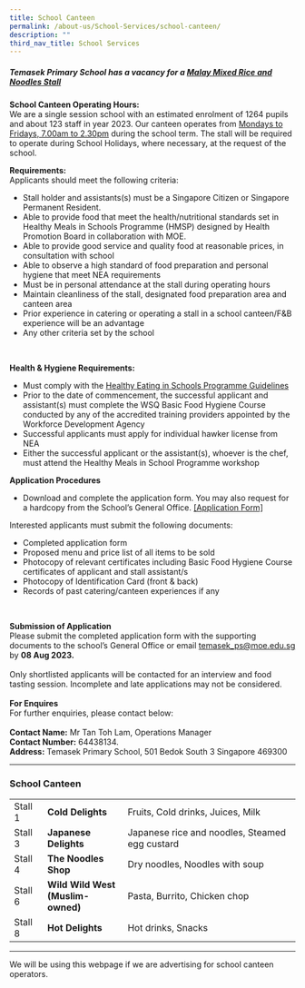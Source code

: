```yaml
---
title: School Canteen
permalink: /about-us/School-Services/school-canteen/
description: ""
third_nav_title: School Services
---
```

##### Temasek Primary School has a vacancy for a <u>Malay Mixed Rice and Noodles Stall </u>

<b>School Canteen Operating Hours:</b><br>
We are a single session school with an estimated enrolment of 1264 pupils and about 123 staff in year 2023. Our canteen operates from <u>Mondays to Fridays, 7.00am to 2.30pm</u> during the school term. The stall will be required to operate during School Holidays, where necessary, at the request of the school.<br>

<b>Requirements:</b><br>
Applicants should meet the following criteria:<br>
* Stall holder and assistants(s) must be a Singapore Citizen or Singapore Permanent Resident.
* Able to provide food that meet the health/nutritional standards set in Healthy Meals in Schools Programme (HMSP) designed by Health Promotion Board in collaboration with MOE.
* Able to provide good service and quality food at reasonable prices, in consultation with school
* Able to observe a high standard of food preparation and personal hygiene that meet NEA requirements
* Must be in personal attendance at the stall during operating hours
* Maintain cleanliness of the stall, designated food preparation area and canteen area
* Prior experience in catering or operating a stall in a school canteen/F&amp;B experience will be an advantage
* Any other criteria set by the school
<br>

**Health &amp; Hygiene Requirements:**
* Must comply with the [Healthy Eating in Schools Programme Guidelines](https://www.healthhub.sg/live-healthy/511/Healthy%20meals%20in%20school)
* Prior to the date of commencement, the successful applicant and assistant(s) must complete the WSQ Basic Food Hygiene Course conducted by any of the accredited training providers appointed by the Workforce Development Agency
* Successful applicants must apply for individual hawker license from NEA
* Either the successful applicant or the assistant(s), whoever is the chef, must attend the Healthy Meals in School Programme workshop<br>

**Application Procedures**<br>
* Download and complete the application form. You may also request for a hardcopy from the School’s General Office. [[Application Form]](/files/application%20form%20-%20canteen.pdf)<br>

Interested applicants must submit the following documents:
* Completed application form
* Proposed menu and price list of all items to be sold
* Photocopy of relevant certificates including Basic Food Hygiene Course certificates of applicant and stall assistant/s
* Photocopy of Identification Card (front &amp; back)
* Records of past catering/canteen experiences if any
<br>

**Submission of Application**<br>
Please submit the completed application form with the supporting documents to the school’s General Office or email temasek_ps@moe.edu.sg by **08 Aug 2023.**<br><br>
Only shortlisted applicants will be contacted for an interview and food tasting session. Incomplete and late applications may not be considered.<br><br>
**For Enquires**<br>
For further enquiries, please contact below:<br><br>
**Contact Name:** Mr Tan Toh Lam, Operations Manager<br>
**Contact Number:** 64438134.<br>
**Address:** Temasek Primary School, 501 Bedok South 3 Singapore 469300


<hr>

### School Canteen

|  	|  	|  	|
|---	|---	|---	|
| Stall 1 	| **Cold Delights** 	| Fruits, Cold drinks, Juices, Milk 	|
| Stall 3 	| **Japanese Delights** 	| Japanese rice and noodles, Steamed egg custard 	|
| Stall 4 	| **The Noodles Shop** 	| Dry noodles, Noodles with soup 	|
| Stall 6 	| **Wild Wild West<br>(Muslim-owned)<br>** 	| Pasta, Burrito, Chicken chop 	|
| Stall 8 	| **Hot Delights** 	| Hot drinks, Snacks 	|

<hr>

We will be using this webpage if we are advertising for school canteen operators.